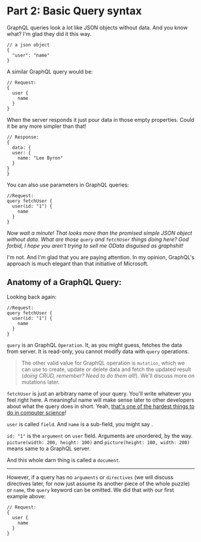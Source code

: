 # Part 2: Basic Query syntax


GraphQL queries look a lot like JSON objects without data. And you know what? I'm glad they did it this way.

```
// a json object
{
  "user": "name"
}

```

A similar GraphQL query would be:

```
// Request:
{
  user {
    name
  }
}

```

When the server responds it just pour data in those empty properties. Could it be any more simpler than that!

```
// Response:
{
  data: {
  user: {
    name: "Lee Byron"
  }
}
}

```

You can also use parameters in GraphQL queries:

```
//Request:
query fetchUser {
  user(id: "1") {
    name
  }
}
```

*Now wait a minute! That looks more than the promised simple JSON object without data. What are those `query` and `fetchUser` things doing here? God forbid, I hope you aren't trying to sell me OData disguised as graphshit!*

I'm not. And I'm glad that you are paying attention. In my opinion, GraphQL's approach is much elegant than that initiative of Microsoft.

## Anatomy of a GraphQL Query:

Looking back again:

```
//Request:
query fetchUser {
  user(id: "1") {
    name
  }
}
```

`query` is an GraphQL `Operation`. It, as you might guess, fetches the data from server. It is read-only, you cannot modify data with `query` operations.

 > The other valid value for GraphQL operation is `mutation`, which we can use to create, update or delete data and fetch the updated result (*doing CRUD, remember? Need to do them all!*). We'll discuss more on mutations later.

`fetchUser` is just an arbitrary name of your query. You'll write whatever you feel right here. A meaningful name will make sense later to other developers about what the query does in short. Yeah,  [that's one of the hardest things to do in computer science](http://martinfowler.com/bliki/TwoHardThings.html)!

`user` is called `field`. And `name` is a sub-field, you might say .

`id: "1"` is the `argument` on `user` field. Arguments are unordered, by the way. `picture(width: 200, height: 100)` and `picture(height: 100, width: 200)` means same to a GraphQL server.

And this whole darn thing is called a `document`.


----------


However, if a query has no `arguments` or `directives` (we will discuss directives later, for now just assume its another piece of the whole puzzle) or `name`, the `query` keyword can be omitted. We did that with our first example above:

```
// Request:
{
  user {
    name
  }
}

```
